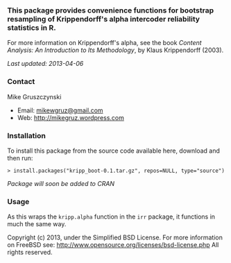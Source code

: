 ### This package provides convenience functions for bootstrap resampling of Krippendorff's alpha intercoder reliability statistics in R.

For more information on Krippendorff's alpha, see the book *Content Analysis: An Introduction to Its Methodology*, by Klaus Krippendorff (2003).

*Last updated: 2013-04-06*

### Contact

Mike Gruszczynski

- Email: mikewgruz@gmail.com
- Web: http://mikegruz.wordpress.com

### Installation

To install this package from the source code available here, download and then run:

`> install.packages("kripp_boot-0.1.tar.gz", repos=NULL, type="source")`

*Package will soon be added to CRAN*

### Usage

As this wraps the `kripp.alpha` function in the `irr` package, it functions in much the same way. 

Copyright (c) 2013, under the Simplified BSD License.
For more information on FreeBSD see: http://www.opensource.org/licenses/bsd-license.php
All rights reserved. 
